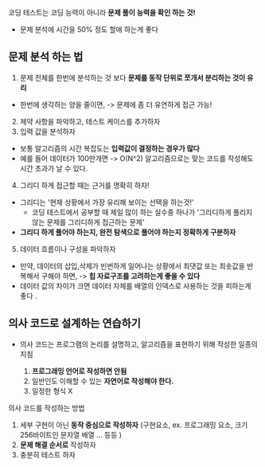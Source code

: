 코딩 테스트는 코딩 능력이 아니라 **문제 풀이 능력을 확인 하는 것!**

- 문제 분석에 시간을 50% 정도 할애 하는게 좋다 

## 문제 분석 하는 법 

1. 문제 전체를 한번에 분석하는 것 보다 **문제를 동작 단위로 쪼개서 분리하는 것이 유리**
- 한번에 생각하는 양을 줄이면, -> 문제에 좀 더 유연하게 접근 가능!

2. 제약 사항을 파악하고, 테스트 케이스를 추가하자
3. 입력 값을 분석하자 
- 보통 알고리즘의 시간 복잡도는 **입력값이 결정하는 경우가 많다**
- 예를 들어 데이터가 100만개면 -> O(N^2) 알고리즘으로는 맞는 코드를 작성해도 시간 초과가 날 수 있다.

4. 그리디 하게 접근할 때는 근거를 명확히 하자!
- 그리디는 '현재 상황에서 가장 유리해 보이는 선택을 하는것!'
  - 코딩 테스트에서 공부할 때 제일 많이 하는 실수중 하나가 '그리디하게 풀리지 않는 문제를 그리디하게 접근하는 문제'
- **그리디 하게 풀어야 하는지, 완전 탐색으로 풀어야 하는지 정확하게 구분하자**

5. 데이터 흐름이나 구성을 파악하자 
- 만약, 데이터의 삽입,삭제가 빈번하게 일어나는 상황에서 최댓값 또는 최솟값을 반복해서 구해야 하면, -> **힙 자료구조를 고려하는게 좋을 수 있다**
- 데이터 값의 차이가 크면 데이터 자체를 배열의 인덱스로 사용하는 것을 피하는게 좋다 .


## 의사 코드로 설계하는 연습하기 
- 의사 코드는 프로그램의 논리를 설명하고, 알고리즘을 표현하기 위해 작성한 일종의 지침 

  1. **프로그래밍 언어로 작성하면 안됨** 
  2. 일반인도 이해할 수 있는 **자연어로 작성해야 한다.**
  3. 일정한 형식 X

의사 코드를 작성하는 방법
1. 세부 구현이 아닌 **동작 중심으로 작성하자** (구현요소, ex. 프로그래밍 요소, 크기 256바이트인 문자열 배열 ... 등등 )
2. **문제 해결 순서로** 작성하자
3. 충분히 테스트 하자 
